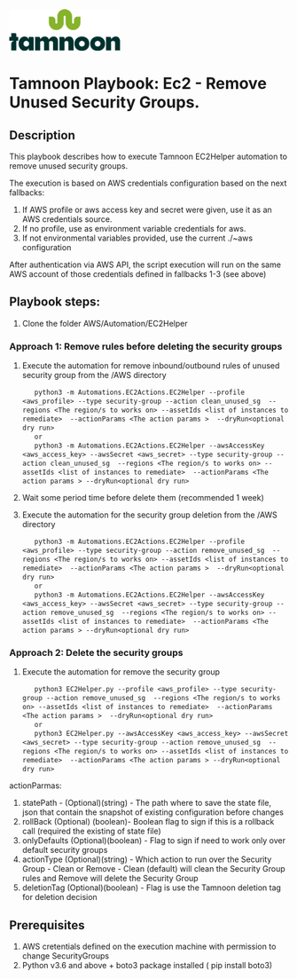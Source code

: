 
<img src="../../images/icons/Tamnoon.png" width="200"/>

# Tamnoon Playbook: Ec2 - Remove Unused Security Groups.

## Description
This playbook describes how to execute Tamnoon EC2Helper automation to remove unused security groups.

The execution is based on AWS credentials configuration based on the next fallbacks:
1. If AWS profile or aws access key and secret were given, use it as an AWS credentials source.
2. If no profile, use as environment variable credentials for aws.
3. If not environmental variables provided, use the current ./~aws configuration

After authentication via AWS API, the script execution will run on the same AWS account of those credentials defined in fallbacks 1-3 (see above)

## Playbook steps:
1. Clone the folder AWS/Automation/EC2Helper

### Approach 1: Remove rules before deleting the security groups
1. Execute the automation for remove inbound/outbound rules of unused security group from the /AWS directory 
 
          python3 -m Automations.EC2Actions.EC2Helper --profile <aws_profile> --type security-group --action clean_unused_sg  --regions <The region/s to works on> --assetIds <list of instances to remediate>  --actionParams <The action params >  --dryRun<optional dry run>
          or 
          python3 -m Automations.EC2Actions.EC2Helper --awsAccessKey <aws_access_key> --awsSecret <aws_secret> --type security-group --action clean_unused_sg  --regions <The region/s to works on> --assetIds <list of instances to remediate>  --actionParams <The action params > --dryRun<optional dry run>
2. Wait some period time before delete them (recommended 1 week)

3. Execute the automation for the security group deletion from the /AWS directory
          
          python3 -m Automations.EC2Actions.EC2Helper --profile <aws_profile> --type security-group --action remove_unused_sg  --regions <The region/s to works on> --assetIds <list of instances to remediate>  --actionParams <The action params >  --dryRun<optional dry run>
          or 
          python3 -m Automations.EC2Actions.EC2Helper --awsAccessKey <aws_access_key> --awsSecret <aws_secret> --type security-group --action remove_unused_sg  --regions <The region/s to works on> --assetIds <list of instances to remediate>  --actionParams <The action params > --dryRun<optional dry run>

### Approach 2: Delete the security groups
1. Execute the automation for remove the security group
          
          python3 EC2Helper.py --profile <aws_profile> --type security-group --action remove_unused_sg  --regions <The region/s to works on> --assetIds <list of instances to remediate>  --actionParams <The action params >  --dryRun<optional dry run>
          or 
          python3 EC2Helper.py --awsAccessKey <aws_access_key> --awsSecret <aws_secret> --type security-group --action remove_unused_sg  --regions <The region/s to works on> --assetIds <list of instances to remediate>  --actionParams <The action params > --dryRun<optional dry run>

    

actionParmas:
1. statePath - (Optional)(string) - The path where to save the state file, json that contain the snapshot of existing configuration before changes
2. rollBack (Optional) (boolean)- Boolean flag to sign if this is a rollback call (required the existing of state file)
3. onlyDefaults (Optional)(boolean) - Flag to sign if need to work only over default security groups 
4. actionType (Optional)(string) - Which action to run over the Security Group - Clean or Remove - Clean (default) will clean the Security Group rules and Remove will delete the Security Group
5. deletionTag (Optional)(boolean) - Flag is use the Tamnoon deletion tag for deletion decision
   


## Prerequisites 
1. AWS cretentials defined on the execution machine with permission to change SecurityGroups
2. Python v3.6  and above + boto3 package installed ( pip install boto3)


